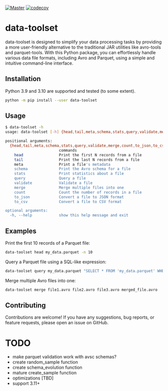 [![Master](https://github.com/luminousmen/data-toolset/actions/workflows/master.yml/badge.svg?branch=master)](https://github.com/luminousmen/data-toolset/actions/workflows/master.yml)
[![codecov](https://codecov.io/gh/luminousmen/data-toolset/branch/master/graph/badge.svg?token=6V9IPSRCB0)](https://codecov.io/gh/luminousmen/data-toolset)

# data-toolset

data-toolset is designed to simplify your data processing tasks by providing a more user-friendly alternative to the traditional JAR utilities like avro-tools and parquet-tools. With this Python package, you can effortlessly handle various data file formats, including Avro and Parquet, using a simple and intuitive command-line interface.

## Installation

Python 3.9 and 3.10 are supported and tested (to some extent).

```bash
python -m pip install --user data-toolset
```

## Usage

```bash
$ data-toolset -h
usage: data-toolset [-h] {head,tail,meta,schema,stats,query,validate,merge,count,to_json,to_csv} ...

positional arguments:
  {head,tail,meta,schema,stats,query,validate,merge,count,to_json,to_csv}
                        commands
    head                Print the first N records from a file
    tail                Print the last N records from a file
    meta                Print a file's metadata
    schema              Print the Avro schema for a file
    stats               Print statistics about a file
    query               Query a file
    validate            Validate a file
    merge               Merge multiple files into one
    count               Count the number of records in a file
    to_json             Convert a file to JSON format
    to_csv              Convert a file to CSV format

optional arguments:
  -h, --help            show this help message and exit
```

## Examples

Print the first 10 records of a Parquet file:

```bash
data-toolset head my_data.parquet -n 10
```

Query a Parquet file using a SQL-like expression:

```bash
data-toolset query my_data.parquet "SELECT * FROM 'my_data.parquet' WHERE age > 25"
```

Merge multiple Avro files into one:

```bash
data-toolset merge file1.avro file2.avro file3.avro merged_file.avro
```

## Contributing

Contributions are welcome! If you have any suggestions, bug reports, or feature requests, please open an issue on GitHub.

# TODO

- make parquet validation work with avsc schemas?
- create random_sample function
- create schema_evolution function
- mature create_sample function
- optimizations [TBD]
- support 3.11+
